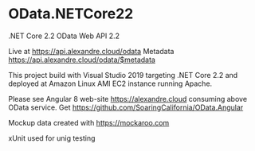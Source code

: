 # OData.NETCore22
.NET Core 2.2 OData Web API 2.2

Live at https://api.alexandre.cloud/odata
Metadata https://api.alexandre.cloud/odata/$metadata

This project build with Visual Studio 2019 targeting .NET Core 2.2 and deployed at Amazon Linux AMI EC2 instance running Apache.

Please see Angular 8 web-site https://alexandre.cloud consuming above OData service.
Get https://github.com/SoaringCalifornia/OData.Angular

Mockup data created with https://mockaroo.com

xUnit used for unig testing
